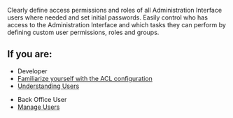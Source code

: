 Clearly define access permissions and roles of all Administration Interface users where needed and set initial passwords. Easily control who has access to the Administration Interface and which tasks they can perform by defining custom user permissions, roles and groups.

## If you are:

<div class="mr-container">
    <div class="mr-list-container">
        <!-- col1 -->
        <div class="mr-col">
            <ul class="mr-list mr-list-green">
                <li class="mr-title">Developer</li>
                <li><a href="https://documentation.spryker.com/v4/docs/user-and-rights-management#acl-configuration" class="mr-link">Familiarize yourself with the ACL configuration</a></li>
                <li><a href="https://documentation.spryker.com/v4/docs/users-control-1" class="mr-link">Understanding Users</a></li>
                <!--<li><a href="https://documentation.spryker.com/v4/docs/db-schema-zed-administration#zed-users-and-acl" class="mr-link">Learn the Zed Users and ACL database schema</a></li>-->
            </ul>
        </div>
  <!-- col2 -->
        <div class="mr-col">
            <ul class="mr-list mr-list-blue">
                <li class="mr-title"> Back Office User</li>
                <li><a href="https://documentation.spryker.com/v3/docs/user-and-rights-management" class="mr-link">Manage Users</a></li>
            </ul>
        </div>
 </div>
</div>
